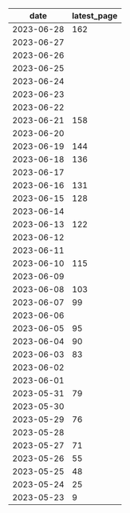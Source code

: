| date       | latest_page |
| ---------- | ----------- |
| 2023-06-28 | 162         |
| 2023-06-27 |             |
| 2023-06-26 |             |
| 2023-06-25 |             |
| 2023-06-24 |             |
| 2023-06-23 |             |
| 2023-06-22 |             |
| 2023-06-21 | 158         |
| 2023-06-20 |             |
| 2023-06-19 | 144         |
| 2023-06-18 | 136         |
| 2023-06-17 |             |
| 2023-06-16 | 131         |
| 2023-06-15 | 128         |
| 2023-06-14 |             |
| 2023-06-13 | 122         |
| 2023-06-12 |             |
| 2023-06-11 |             |
| 2023-06-10 | 115         |
| 2023-06-09 |             |
| 2023-06-08 | 103         |
| 2023-06-07 | 99          |
| 2023-06-06 |             |
| 2023-06-05 | 95          |
| 2023-06-04 | 90          |
| 2023-06-03 | 83          |
| 2023-06-02 |             |
| 2023-06-01 |             |
| 2023-05-31 | 79          |
| 2023-05-30 |             |
| 2023-05-29 | 76          |
| 2023-05-28 |             |
| 2023-05-27 | 71          |
| 2023-05-26 | 55          |
| 2023-05-25 | 48          |
| 2023-05-24 | 25          |
| 2023-05-23 | 9           |

